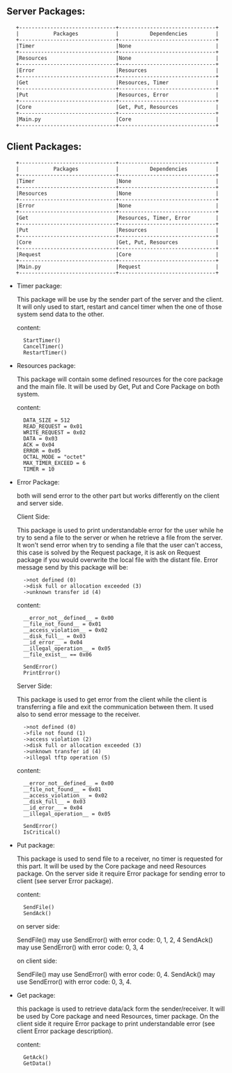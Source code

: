 Server Packages:
--------------------

       +-------------------------------+-------------------------------+
       |           Packages            |          Dependencies         |
       +-------------------------------+-------------------------------+
       |Timer                          |None                           |
       +-------------------------------+-------------------------------+
       |Resources                      |None                           |
       +-------------------------------+-------------------------------+
       |Error                          |Resources                      |
       +-------------------------------+-------------------------------+
       |Get                            |Resources, Timer               |
       +-------------------------------+-------------------------------+
       |Put                            |Resources, Error               |
       +-------------------------------+-------------------------------+
       |Core                           |Get, Put, Resources            |
       +-------------------------------+-------------------------------+
       |Main.py                        |Core                           |
       +-------------------------------+-------------------------------+

Client Packages:
--------------------

       +-------------------------------+-------------------------------+
       |           Packages            |          Dependencies         |
       +-------------------------------+-------------------------------+
       |Timer                          |None                           |
       +-------------------------------+-------------------------------+
       |Resources                      |None                           |
       +-------------------------------+-------------------------------+
       |Error                          |None                           |
       +-------------------------------+-------------------------------+
       |Get                            |Resources, Timer, Error        |
       +-------------------------------+-------------------------------+
       |Put                            |Resources                      |
       +-------------------------------+-------------------------------+
       |Core                           |Get, Put, Resources            |
       +-------------------------------+-------------------------------+
       |Request                        |Core                           |
       +-------------------------------+-------------------------------+
       |Main.py                        |Request                        |
       +-------------------------------+-------------------------------+

* Timer package:

    This package will be use by the sender part of the server and the client.
    It will only used to start, restart and cancel timer when the one of those system send data to the other.
    
    content:
    
        StartTimer()
        CancelTimer()
        RestartTimer()
    
* Resources package:
    
    This package will contain some defined resources for the core package and the main file.
    It will be used by Get, Put and Core Package on both system.
    
    content:
    
        DATA_SIZE = 512
        READ_REQUEST = 0x01
        WRITE_REQUEST = 0x02
        DATA = 0x03
        ACK = 0x04
        ERROR = 0x05
        OCTAL_MODE = "octet"
        MAX_TIMER_EXCEED = 6
        TIMER = 10
    
* Error Package:
    
    both will send error to the other part but works differently on the client and server side.
    
    Client Side:
    
    This package is used to print understandable error for the user while he try to send a file to the server or when
    he retrieve a file from the server. It won't send error when try to sending a file that the user can't access, this
    case is solved by the Request package, it is ask on Request package if you would overwrite the local file with 
    the distant file. Error message send by this package will be:
     
        ->not defined (0)
        ->disk full or allocation exceeded (3)
        ->unknown transfer id (4)
    
    content:
    
        __error_not__defined__ = 0x00
        __file_not_found__ = 0x01
        __access_violation__ = 0x02
        __disk_full__ = 0x03
        __id_error__ = 0x04
        __illegal_operation__ = 0x05
        __file_exist__ == 0x06
        
        SendError()
        PrintError()
    
    Server Side:
    
    This package is used to get error from the client while the client is transferring a file and exit the communication
    between them. It used also to send error message to the receiver.
    
        ->not defined (0)
        ->file not found (1)
        ->access violation (2)
        ->disk full or allocation exceeded (3)
        ->unknown transfer id (4)
        ->illegal tftp operation (5)
    
    content:
    
        __error_not__defined__ = 0x00
        __file_not_found__ = 0x01
        __access_violation__ = 0x02
        __disk_full__ = 0x03
        __id_error__ = 0x04
        __illegal_operation__ = 0x05
        
        SendError()
        IsCritical()
    
* Put package:
    
    This package is used to send file to a receiver, no timer is requested for this part.
    It will be used by the Core package and need Resources package.
    On the server side it require Error package for sending error to client (see server Error package). 
    
    content:
    
        SendFile()
        SendAck()
    
    on server side:
    
    SendFile() may use SendError() with error code: 0, 1, 2, 4
    SendAck() may use SendError() with error code: 0, 3, 4
    
    on client side:
    
    SendFile() may use SendError() with error code: 0, 4.
    SendAck() may use SendError() with error code: 0, 3, 4.

* Get package:
    
    this package is used to retrieve data/ack form the sender/receiver.
    It will be used by Core package and need Resources, timer package.
    On the client side it require Error package to print understandable error (see client Error package description).
    
    content:
    
        GetAck()
        GetData()
